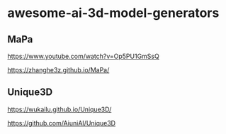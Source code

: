 # awesome-ai-3d-model-generators

## MaPa
https://www.youtube.com/watch?v=Op5PU1GmSsQ

https://zhanghe3z.github.io/MaPa/

## Unique3D
https://wukailu.github.io/Unique3D/

https://github.com/AiuniAI/Unique3D
